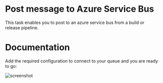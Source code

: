 # Post message to Azure Service Bus

This task enables you to post to an azure service bus from a build or release pipeline.

# Documentation
Add the required configuration to connect to your queue and you are ready to go:

![screenshot](https://github.com/XpiritBV/Vsts-Build-Task-AzureServiceBus/blob/master/Xpirit.Vsts.Build.AzureServiceBus.Extension/images/screenshots/vsts-azureservicebus-task.png?raw=true)


